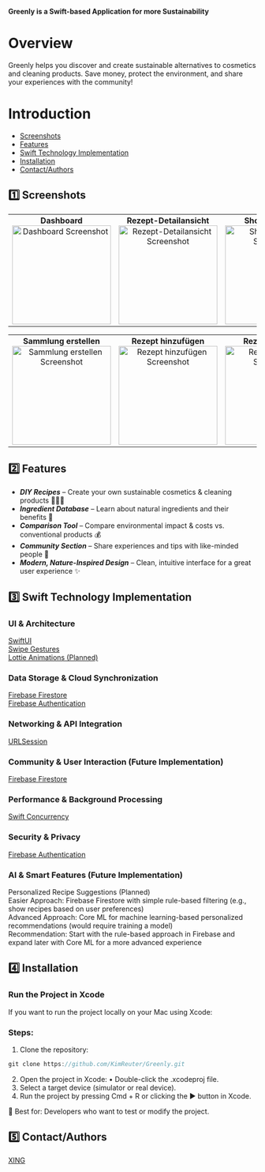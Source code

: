 ****Greenly is a Swift-based Application for more Sustainability****

# Overview

Greenly helps you discover and create sustainable alternatives to cosmetics and cleaning products. Save money, protect the environment, and share your experiences with the community!

# Introduction
- [Screenshots](#screenshots)
- [Features](#Features)
- [Swift Technology Implementation](#swift-technology-implementation)
- [Installation](#installation)
- [Contact/Authors](#contact/authors)

## 1️⃣ Screenshots

<table>
  <tr>
    <td align="center">
      <strong>Dashboard</strong><br>
      <img src="https://github.com/user-attachments/assets/9126ac93-3f04-4b51-b063-3de8acb35e25" width="200" alt="Dashboard Screenshot"/>
    </td>
    <td align="center">
      <strong>Rezept-Detailansicht</strong><br>
      <img src="https://github.com/user-attachments/assets/98ebce40-98da-4a4e-82f9-971396b21a57" width="200" alt="Rezept-Detailansicht Screenshot"/>
    </td>
    <td align="center">
      <strong>Shopping-Liste</strong><br>
      <img src="https://github.com/user-attachments/assets/f72336c8-aab1-43f2-9992-613ef385c6e9" width="200" alt="Shopping-Liste Screenshot"/>
    </td>
  </tr>
</table>

<table>
  <tr>
    <td align="center">
      <strong>Sammlung erstellen</strong><br>
      <img src="https://github.com/user-attachments/assets/57d89423-1ddb-4a28-98c2-e6eae5ae92d8" width="200" alt="Sammlung erstellen Screenshot"/>
    </td>
    <td align="center">
      <strong>Rezept hinzufügen</strong><br>
      <img src="https://github.com/user-attachments/assets/29cc50aa-043d-4e9c-aa16-36b6bf114086" width="200" alt="Rezept hinzufügen Screenshot"/>
    </td>
    <td align="center">
      <strong>Rezept erstellen</strong><br>
      <img src="https://github.com/user-attachments/assets/a3a192c3-f0c0-4c28-b83f-9c6b22f02b5d" width="200" alt="Rezept erstellen Screenshot"/>
    </td>
  </tr>
</table>

## 2️⃣ Features

- ***DIY Recipes*** – Create your own sustainable cosmetics & cleaning products 👩🏽‍🍳
- ***Ingredient Database*** – Learn about natural ingredients and their benefits 🍯
- ***Comparison Tool*** – Compare environmental impact & costs vs. conventional products 💰
- ***Community Section*** – Share experiences and tips with like-minded people 👫
- ***Modern, Nature-Inspired Design*** – Clean, intuitive interface for a great user experience ✨

## 3️⃣ Swift Technology Implementation

### UI & Architecture
[SwiftUI](https://developer.apple.com/xcode/swiftui/)  
[Swipe Gestures](https://developer.apple.com/documentation/uikit/handling-swipe-gestures)  
[Lottie Animations (Planned)](https://lottiefiles.com/what-is-lottie)

### Data Storage & Cloud Synchronization

[Firebase Firestore](https://firebase.google.com/docs/firestore?hl=de)  
[Firebase Authentication](https://firebase.google.com/docs/auth?hl=de)

### Networking & API Integration
[URLSession](https://developer.apple.com/documentation/foundation/urlsession)  

### Community & User Interaction (Future Implementation)
[Firebase Firestore](https://firebase.google.com/docs/firestore?hl=de)

### Performance & Background Processing
[Swift Concurrency](https://docs.swift.org/swift-book/documentation/the-swift-programming-language/concurrency/)

### Security & Privacy
[Firebase Authentication](https://firebase.google.com/docs/auth?hl=de)

### AI & Smart Features (Future Implementation)
Personalized Recipe Suggestions (Planned)  
Easier Approach: Firebase Firestore with simple rule-based filtering (e.g., show recipes based on user preferences)  
Advanced Approach: Core ML for machine learning-based personalized recommendations (would require training a model)  
Recommendation: Start with the rule-based approach in Firebase and expand later with Core ML for a more advanced experience

## 4️⃣ Installation

### Run the Project in Xcode

If you want to run the project locally on your Mac using Xcode:

### Steps:

1. Clone the repository:
```swift
git clone https://github.com/KimReuter/Greenly.git
```
2.	Open the project in Xcode:
	•	Double-click the .xcodeproj file.
3.	Select a target device (simulator or real device).
4.	Run the project by pressing Cmd + R or clicking the ▶️ button in Xcode.

🔹 Best for: Developers who want to test or modify the project.

## 5️⃣ Contact/Authors

[XING](https://www.xing.com/profile/Kim_Reuter019991/web_profiles?sc_o=navigation_profile&sc_o_PropActionOrigin=navigation_badge_no_badge)
